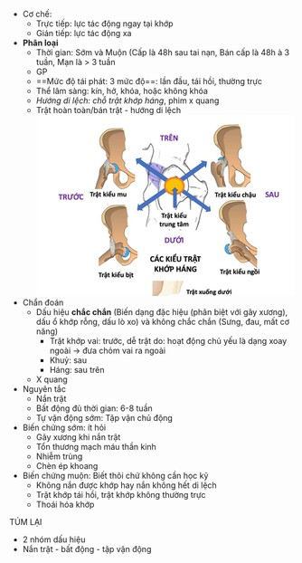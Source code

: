- Cơ chế:  
	- Trực tiếp: lực tác động ngay tại khớp  
	- Gián tiếp: lực tác động xa  
- **Phân loại**  
	- Thời gian: Sớm và Muộn (Cấp là 48h sau tai nạn, Bán cấp là 48h à 3 tuần, Mạn là > 3 tuần  
	- GP  
	- ==Mức độ tái phát: 3 mức độ==: lần đầu, tái hồi, thường trực  
	- Thể lâm sàng: kín, hở, khóa, hoặc không khóa  
	- _Hướng di lệch: chỗ trật khớp háng_, phim x quang  
	- Trật hoàn toàn/bán trật - hướng di lệch  
![Buổi 4 - CXK - Hệ sinh sản-1687393716032.jpeg](../../../200%20Files/image/image/Bu%E1%BB%95i%204%20-%20CXK%20-%20H%E1%BB%87%20sinh%20s%E1%BA%A3n-1687393716032.jpeg)  
- Chẩn đoán  
	- Dấu hiệu **chắc chắn** (Biến dạng đặc hiệu (phân biệt với gãy xương), dấu ổ khớp rỗng, dấu lò xo) và không chắc chắn (Sưng, đau, mất cơ năng)  
		- Trật khớp vai: trước, dễ trật do: hoạt động chủ yếu là dạng xoay ngoài -> đưa chỏm vai ra ngoài  
		- Khuỷ: sau  
		- Háng: sau trên  
	- X quang  
- Nguyên tắc  
	- Nắn trật  
	- Bất động đủ thời gian: 6-8 tuần  
	- Tự vận động sớm: Tập vận chủ động  
- Biến chứng sớm: ít hỏi  
	- Gãy xương khi nắn trật  
	- Tổn thương mạch máu thần kinh  
	- Nhiễm trùng  
	- Chèn ép khoang  
- Biến chứng muộn: Biết thôi chứ không cần học kỹ  
	- Không nắn được khớp hay nắn không hết di lệch  
	- Trật khớp tái hồi, trật khớp không thường trực  
	- Thoái hóa khớp  
  
TÚM LẠI  
- 2 nhóm dấu hiệu  
- Nắn trật - bất động - tập vận động